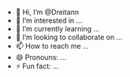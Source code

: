 - 👋 Hi, I’m @Dreitann
- 👀 I’m interested in ...
- 🌱 I’m currently learning ...
- 💞️ I’m looking to collaborate on ...
- 📫 How to reach me ...
- 😄 Pronouns: ...
- ⚡ Fun fact: ...

<!---
Dreitann/Dreitann is a ✨ special ✨ repository because its `README.md` (this file) appears on your GitHub profile.
You can click the Preview link to take a look at your changes.
--->
